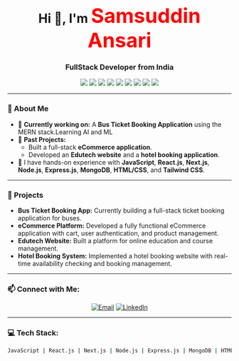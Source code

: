 <h1 align="center">Hi 👋, I'm <strong style="color:red;font-size:45px;">Samsuddin Ansari</strong></h1>
<h3 align="center">FullStack Developer from India</h3>

<p align="center">
  <img src="https://img.shields.io/badge/JavaScript-ES6+-F7DF1E?style=for-the-badge&logo=javascript&logoColor=black">
  <img src="https://img.shields.io/badge/React-20232A?style=for-the-badge&logo=react&logoColor=61DAFB">
  <img src="https://img.shields.io/badge/Next.js-black?style=for-the-badge&logo=next.js&logoColor=white">
  <img src="https://img.shields.io/badge/Node.js-339933?style=for-the-badge&logo=nodedotjs&logoColor=white">
  <img src="https://img.shields.io/badge/Express.js-000000?style=for-the-badge&logo=express&logoColor=white">
  <img src="https://img.shields.io/badge/MongoDB-4EA94B?style=for-the-badge&logo=mongodb&logoColor=white">
  <img src="https://img.shields.io/badge/HTML5-E34F26?style=for-the-badge&logo=html5&logoColor=white">
  <img src="https://img.shields.io/badge/CSS3-1572B6?style=for-the-badge&logo=css3&logoColor=white">
  <img src="https://img.shields.io/badge/Tailwind_CSS-38B2AC?style=for-the-badge&logo=tailwind-css&logoColor=white">
</p>

---

### 🌟 About Me

- 🌱 **Currently working on:** A **Bus Ticket Booking Application** using the MERN stack.Learning AI and ML
- 💼 **Past Projects:** 
  - Built a full-stack **eCommerce application**.
  - Developed an **Edutech website** and a **hotel booking application**.
- 🔭 I have hands-on experience with **JavaScript**, **React.js**, **Next.js**, **Node.js**, **Express.js**, **MongoDB**, **HTML/CSS**, and **Tailwind CSS**.

---

### 💼 Projects

- **Bus Ticket Booking App:** Currently building a full-stack ticket booking application for buses.
- **eCommerce Platform:** Developed a fully functional eCommerce application with cart, user authentication, and product management.
- **Edutech Website:** Built a platform for online education and course management.
- **Hotel Booking System:** Implemented a hotel booking website with real-time availability checking and booking management.

---

### 📫 Connect with Me:

<p align="center">
  <a href="mailto:biosamsuddin@gmail.com"><img src="https://img.shields.io/badge/Email-D14836?style=for-the-badge&logo=gmail&logoColor=white" alt="Email"></a>
  <a href="https://www.linkedin.com/in/samsuddin-ansari-232904143"><img src="https://img.shields.io/badge/LinkedIn-0077B5?style=for-the-badge&logo=linkedin&logoColor=white" alt="LinkedIn"></a>
</p>

---

### 💻 Tech Stack:

```bash
JavaScript | React.js | Next.js | Node.js | Express.js | MongoDB | HTML | CSS | Tailwind CSS

